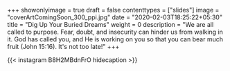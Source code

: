 +++
showonlyimage = true
draft = false
contenttypes = ["slides"]
image = "coverArtComingSoon_300_ppi.jpg"
date = "2020-02-03T18:25:22+05:30"
title = "Dig Up Your Buried Dreams"
weight = 0
description = "We are all called to purpose. Fear, doubt, and insecurity can hinder us from walking in it. God has called you, and He is working on you so that you can bear much fruit (John 15:16). It's not too late!"
+++


{{< instagram B8H2MBdnFrO hidecaption >}}
